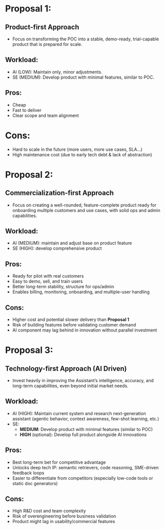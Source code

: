 # Proposal 1: 
## Product-first Approach
-  Focus on transforming the POC into a stable, demo-ready, trial-capable product that is prepared for scale.
 
## Workload:
- AI (LOW): Maintain only, minor adjustments.
- SE (MEDIUM): Develop product with minimal features, similar to POC.

## Pros:
- Cheap
- Fast to deliver
- Clear scope and team alignment

# Cons: 
- Hard to scale in the future (more users, more use cases, SLA...)
- High maintenance cost (due to early tech debt & lack of abstraction)

# Proposal 2: 
## Commercialization-first Approach
- Focus on creating a well-rounded, feature-complete product ready for onboarding multiple customers and use cases, with solid ops and admin capabilities.

## Workload:
- AI (MEDIUM): maintain and adjust base on product feature
- SE (HIGH): develop comprehensive product

## Pros:
- Ready for pilot with real customers
- Easy to demo, sell, and train users
- Better long-term stability, structure for ops/admin
- Enables billing, monitoring, onboarding, and multiple-user handling

## Cons:
- Higher cost and potential slower delivery than **Proposal 1**
- Risk of building features before validating customer demand
- AI component may lag behind in innovation without parallel investment

# Proposal 3:
## Technology-first Approach (AI Driven)
- Invest heavily in improving the Assistant’s intelligence, accuracy, and long-term capabilities, even beyond initial market needs.

## Workload:
- AI (HIGH):  Maintain current system and research next-generation assistant (agentic behavior, context awareness, few-shot learning, etc.)
- SE:
  - **MEDIUM**: Develop product with minimal features (similar to POC)
  - **HIGH** (optional): Develop full product alongside AI innovations

## Pros:
- Best long-term bet for competitive advantage
- Unlocks deep tech IP: semantic retrievers, code reasoning, SME-driven feedback loops
- Easier to differentiate from competitors (especially low-code tools or static doc generators)

## Cons:
- High R&D cost and team complexity
- Risk of overengineering before business validation
- Product might lag in usability/commercial features
